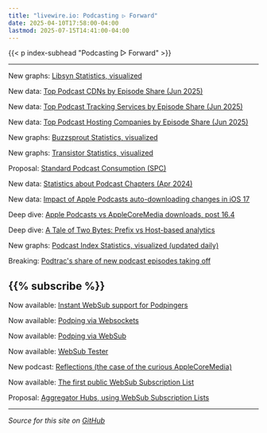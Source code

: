 ```yaml
---
title: "livewire.io: Podcasting ▷ Forward"
date: 2025-04-10T17:58:00-04:00
lastmod: 2025-07-15T14:41:00-04:00
---
```


{{< p index-subhead "Podcasting ▷ Forward" >}}

---

New graphs: [Libsyn Statistics, visualized](/libsyn-stats-visualized)

New data: [Top Podcast CDNs by Episode Share (Jun 2025)](/podcast-cdns-by-episode-share)

New data: [Top Podcast Tracking Services by Episode Share (Jun 2025)](/podcast-trackers-by-episode-share)

New data: [Top Podcast Hosting Companies by Episode Share (Jun 2025)](/podcast-hosts-by-episode-share)

New graphs: [Buzzsprout Statistics, visualized](/buzzsprout-stats-visualized)

New graphs: [Transistor Statistics, visualized](/transistor-stats-visualized)

Proposal: [Standard Podcast Consumption (SPC)](/spc)

New data: [Statistics about Podcast Chapters (Apr 2024)](/podcast-chapters-stats)

New data: [Impact of Apple Podcasts auto-downloading changes in iOS 17](/tracking-apple-podcasts-ios17-changes)

Deep dive: [Apple Podcasts vs AppleCoreMedia downloads, post 16.4](/apple-podcasts-vs-applecoremedia)

Deep dive: [A Tale of Two Bytes: Prefix vs Host-based analytics](/a-tale-of-two-bytes-prefix-vs-host-based-analytics)

New graphs: [Podcast Index Statistics, visualized (updated daily)](/podcast-index-stats-visualized)

Breaking: [Podtrac's share of new podcast episodes taking off](/podtrac-share-of-new-episodes-taking-off)

{{% subscribe %}}
---

Now available: [Instant WebSub support for Podpingers](/instant-websub-for-podpingers)

Now available: [Podping via Websockets](/podping-via-websockets)

Now available: [Podping via WebSub](/podping-via-websub)

Now available: [WebSub Tester](/websub-tester)

New podcast: [Reflections (the case of the curious AppleCoreMedia)](/new-podcast-reflections)

Now available: [The first public WebSub Subscription List](/first-public-subscription-list)

Proposal: [Aggregator Hubs, using WebSub Subscription Lists](/aggregator-hubs)

---

*Source for this site on [GitHub](https://github.com/skymethod/livewire-web)*
